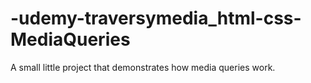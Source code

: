 # -udemy-traversymedia_html-css-MediaQueries
A small little project that demonstrates how media queries work.
